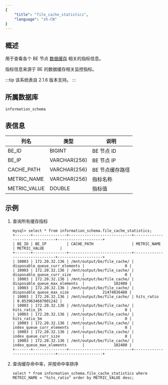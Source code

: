 ```yaml
---
{
    "title": "file_cache_statistics",
    "language": "zh-CN"
}
---
```


<!--
Licensed to the Apache Software Foundation (ASF) under one
or more contributor license agreements.  See the NOTICE file
distributed with this work for additional information
regarding copyright ownership.  The ASF licenses this file
to you under the Apache License, Version 2.0 (the
"License"); you may not use this file except in compliance
with the License.  You may obtain a copy of the License at

  http://www.apache.org/licenses/LICENSE-2.0

Unless required by applicable law or agreed to in writing,
software distributed under the License is distributed on an
"AS IS" BASIS, WITHOUT WARRANTIES OR CONDITIONS OF ANY
KIND, either express or implied.  See the License for the
specific language governing permissions and limitations
under the License.
-->

## 概述

用于查看各个 BE 节点 [数据缓存](../../lakehouse/filecache.md) 相关的指标信息。

指标信息来源于 BE 的数据缓存相关监控指标。

:::tip
该系统表自 2.1.6 版本支持。
:::

## 所属数据库

`information_schema`

## 表信息

| 列名 | 类型 | 说明 |
|---|---|---|
| BE_ID | BIGINT  | BE 节点 ID  | 
| BE_IP | VARCHAR(256)  | BE 节点 IP  | 
| CACHE_PATH | VARCHAR(256)  | BE 节点缓存路径  | 
| METRIC_NAME    | VARCHAR(256)   | 指标名称  | 
| METRIC_VALUE      | DOUBLE   | 指标值  | 

## 示例

1. 查询所有缓存指标

    ```
    mysql> select * from information_schema.file_cache_statistics;
    +-------+---------------+----------------------------+--------------------------------+--------------------+
    | BE_ID | BE_IP         | CACHE_PATH                 | METRIC_NAME                    | METRIC_VALUE       |
    +-------+---------------+----------------------------+--------------------------------+--------------------+
    | 10003 | 172.20.32.136 | /mnt/output/be/file_cache/ | disposable_queue_curr_elements |                  0 |
    | 10003 | 172.20.32.136 | /mnt/output/be/file_cache/ | disposable_queue_curr_size     |                  0 |
    | 10003 | 172.20.32.136 | /mnt/output/be/file_cache/ | disposable_queue_max_elements  |             102400 |
    | 10003 | 172.20.32.136 | /mnt/output/be/file_cache/ | disposable_queue_max_size      |        21474836480 |
    | 10003 | 172.20.32.136 | /mnt/output/be/file_cache/ | hits_ratio                     | 0.8539634687001242 |
    | 10003 | 172.20.32.136 | /mnt/output/be/file_cache/ | hits_ratio_1h                  |                  0 |
    | 10003 | 172.20.32.136 | /mnt/output/be/file_cache/ | hits_ratio_5m                  |                  0 |
    | 10003 | 172.20.32.136 | /mnt/output/be/file_cache/ | index_queue_curr_elements      |                  0 |
    | 10003 | 172.20.32.136 | /mnt/output/be/file_cache/ | index_queue_curr_size          |                  0 |
    | 10003 | 172.20.32.136 | /mnt/output/be/file_cache/ | index_queue_max_elements       |             102400 |
    +-------+---------------+----------------------------+--------------------------------+--------------------+
    ```

2. 查询缓存命中率，并按命中率排序

    ```
    select * from information_schema.file_cache_statistics where METRIC_NAME = "hits_ratio" order by METRIC_VALUE desc;
    ```

